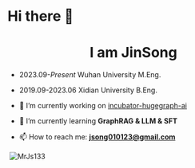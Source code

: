 # Hi there 👋
<h1 align="center">I am JinSong</h1>

<!--
**MrJs133/MrJs133** is a ✨ _special_ ✨ repository because its `README.md` (this file) appears on your GitHub profile.

Here are some ideas to get you started:

- 🔭 I’m currently working on ...
- 🌱 I’m currently learning ...
- 👯 I’m looking to collaborate on ...
- 🤔 I’m looking for help with ...
- 💬 Ask me about ...
- 📫 How to reach me: ...
- 😄 Pronouns: ...
- ⚡ Fun fact: ...
-->

- 2023.09-*Present* Wuhan University M.Eng.
- 2019.09-2023.06 Xidian University B.Eng.

- 🔭 I’m currently working on [incubator-hugegraph-ai](https://github.com/apache/incubator-hugegraph-ai)
- 🌱 I’m currently learning **GraphRAG & LLM & SFT**
- 📫 How to reach me: **jsong010123@gmail.com**

<p> <img align="center" src="https://github-readme-stats.vercel.app/api?username=MrJs133&show_icons=true&locale=en" alt="MrJs133" /></p>
